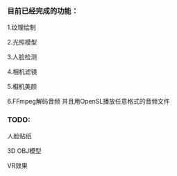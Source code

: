 
### 目前已经完成的功能：  

1.纹理绘制  

2.光照模型  

3.人脸检测  

4.相机滤镜  

5.相机美颜    

6.FFmpeg解码音频 并且用OpenSL播放任意格式的音频文件

### TODO:  

人脸贴纸  

3D OBJ模型  

VR效果  


